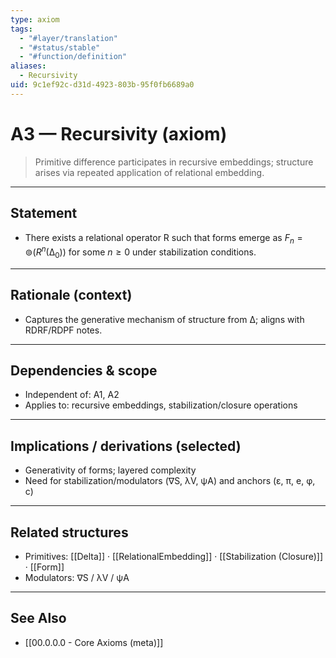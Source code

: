 ```yaml
---
type: axiom
tags:
  - "#layer/translation"
  - "#status/stable"
  - "#function/definition"
aliases:
  - Recursivity
uid: 9c1ef92c-d31d-4923-803b-95f0fb6689a0
---
```


# A3 — Recursivity (axiom)

> Primitive difference participates in recursive embeddings; structure arises via repeated application of relational embedding.

---

## Statement

- There exists a relational operator R such that forms emerge as $F_n = ⊚(R^n(∆_0))$ for some $n \ge 0$ under stabilization conditions.

---

## Rationale (context)

- Captures the generative mechanism of structure from ∆; aligns with RDRF/RDPF notes.

---

## Dependencies & scope

- Independent of: A1, A2
- Applies to: recursive embeddings, stabilization/closure operations

---

## Implications / derivations (selected)

- Generativity of forms; layered complexity
- Need for stabilization/modulators (∇S, λV, ψA) and anchors (ε, π, e, φ, c)

---

## Related structures

- Primitives: [[Delta]] · [[RelationalEmbedding]] · [[Stabilization (Closure)]] · [[Form]]
- Modulators: ∇S / λV / ψA

---

## See Also

- [[00.0.0.0 - Core Axioms (meta)]]


